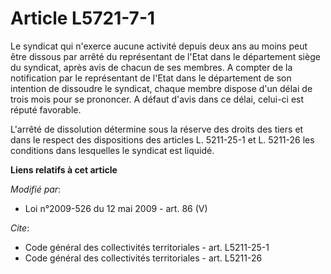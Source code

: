 # Article L5721-7-1

Le syndicat qui n'exerce aucune activité depuis deux ans au moins peut être dissous par arrêté du représentant de l'Etat dans
le département siège du syndicat, après avis de chacun de ses membres. A compter de la notification par le représentant de
l'Etat dans le département de son intention de dissoudre le syndicat, chaque membre dispose d'un délai de trois mois pour se
prononcer. A défaut d'avis dans ce délai, celui-ci est réputé favorable.

L'arrêté de dissolution détermine sous la réserve des droits des tiers et dans le respect des dispositions des articles L.
5211-25-1 et L. 5211-26 les conditions dans lesquelles le syndicat est liquidé.

**Liens relatifs à cet article**

_Modifié par_:

  - Loi n°2009-526 du 12 mai 2009 - art. 86 (V)

_Cite_:

  - Code général des collectivités territoriales - art. L5211-25-1
  - Code général des collectivités territoriales - art. L5211-26
